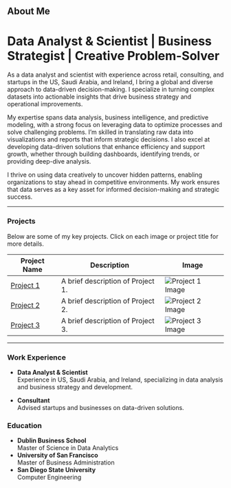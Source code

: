 ## About Me
# Data Analyst & Scientist | Business Strategist | Creative Problem-Solver

As a data analyst and scientist with experience across retail, consulting, and startups in the US, Saudi Arabia, and Ireland, I bring a global and diverse approach to data-driven decision-making. I specialize in turning complex datasets into actionable insights that drive business strategy and operational improvements.

My expertise spans data analysis, business intelligence, and predictive modeling, with a strong focus on leveraging data to optimize processes and solve challenging problems. I’m skilled in translating raw data into visualizations and reports that inform strategic decisions. I also excel at developing data-driven solutions that enhance efficiency and support growth, whether through building dashboards, identifying trends, or providing deep-dive analysis.

I thrive on using data creatively to uncover hidden patterns, enabling organizations to stay ahead in competitive environments. My work ensures that data serves as a key asset for informed decision-making and strategic success.

---

### Projects
Below are some of my key projects. Click on each image or project title for more details.

| Project Name | Description | Image |
|--------------|-------------|-------|
| [Project 1](#) | A brief description of Project 1. | ![Project 1 Image](https://via.placeholder.com/150) |
| [Project 2](#) | A brief description of Project 2. | ![Project 2 Image](https://via.placeholder.com/150) |
| [Project 3](#) | A brief description of Project 3. | ![Project 3 Image](https://via.placeholder.com/150) |

---

### Work Experience
- **Data Analyst & Scientist**  
  Experience in US, Saudi Arabia, and Ireland, specializing in data analysis and business strategy and development.

- **Consultant**  
  Advised startups and businesses on data-driven solutions.

### Education
- **Dublin Business School**  
  Master of Science in Data Analytics
- **University of San Francisco**  
  Master of Business Administration
- **San Diego State University**  
  Computer Engineering
